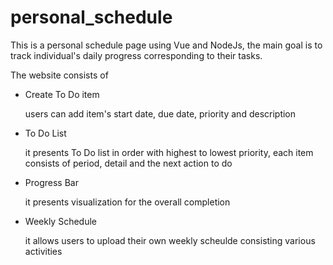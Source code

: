 # personal_schedule
This is a personal schedule page using Vue and NodeJs, the main goal is to track individual's daily progress corresponding to their tasks.

The website consists of 
- Create To Do item

  users can add item's start date, due date, priority and description
- To Do List

  it presents To Do list in order with highest to lowest priority, each item consists of period, detail and the   next action to do
- Progress Bar
  
  it presents visualization for the overall completion
- Weekly Schedule
  
  it allows users to upload their own weekly scheulde consisting various activities
  
